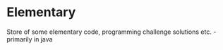 # Elementary
Store of some elementary code, programming challenge solutions etc. - primarily in java
